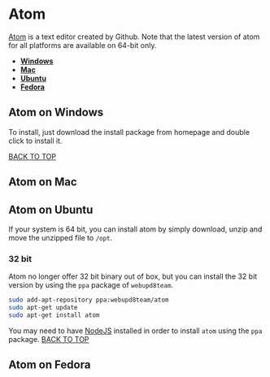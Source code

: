 Atom
====
[Atom](https://atom.io) is a text editor created by Github.  Note that the latest version of atom for all platforms are available on 64-bit only.

* [**Windows**](#atom-on-windows)
* [**Mac**](#atom-on-mac)
* [**Ubuntu**](#atom-on-ubuntu)
* [**Fedora**](#atom-on-fedora)

## Atom on Windows
To install, just download the install package from homepage and double click to install it.

[BACK TO TOP](https://github.com/ctrl-alt-del/devenv)



## Atom on Mac



## Atom on Ubuntu
If your system is 64 bit, you can install atom by simply download, unzip and move the unzipped file to `/opt`.

### 32 bit
Atom no longer offer 32 bit binary out of box, but you can install the 32 bit version by using the `ppa` package of `webupd8team`.
```sh
sudo add-apt-repository ppa:webupd8team/atom
sudo apt-get update
sudo apt-get install atom
```

You may need to have [NodeJS](https://github.com/ctrl-alt-del/devenv/tree/master/language/javascript/nodejs) installed in order to install `atom` using the `ppa` package.
[BACK TO TOP](https://github.com/ctrl-alt-del/devenv)



## Atom on Fedora
